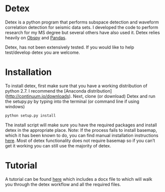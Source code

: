# Detex
Detex is a python program that performs subspace detection and waveform correlation detection for seismic data sets. I developed the code to perform research for my MS degree but several others have also used it.
Detex relies heavily on [Obspy](https://github.com/obspy/obspy/wiki)
and [Pandas](http://pandas.pydata.org/).

Detex, has not been extensively tested. If you would like to help test/develop detex you are welcome. 

# Installation
To install detex, first make sure that you have a working distribution of python 2.7. I recommend the [Anaconda distribution] (http://continuum.io/downloads).
Next, clone (or download) Detex and run the setupy.py by typing into the terminal (or command line if using windows)
``` bash
python setup.py install
```
The install script will make sure you have the required packages and install detex in the appropriate place. 
Note: If the process fails to install basemap, which it has been known to do, you can find manual installation instructions [here]( http://matplotlib.org/basemap/users/installing.html). Most of detex functionality does not require basemap so if you can’t get it working you can still use the majority of detex. 

# Tutorial
A tutorial can be found [here](https://github.com/d-chambers/Detex/tree/master/Tutorial) which includes a docx file to which will walk you through the detex workflow and all the required files. 
